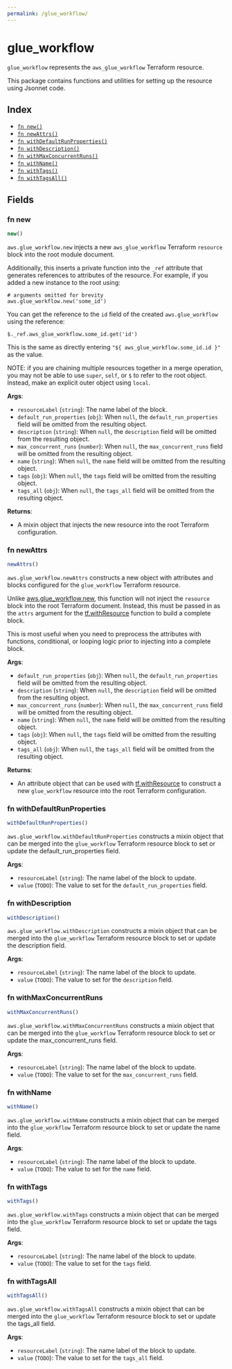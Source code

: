 ```yaml
---
permalink: /glue_workflow/
---
```


# glue_workflow

`glue_workflow` represents the `aws_glue_workflow` Terraform resource.



This package contains functions and utilities for setting up the resource using Jsonnet code.


## Index

* [`fn new()`](#fn-new)
* [`fn newAttrs()`](#fn-newattrs)
* [`fn withDefaultRunProperties()`](#fn-withdefaultrunproperties)
* [`fn withDescription()`](#fn-withdescription)
* [`fn withMaxConcurrentRuns()`](#fn-withmaxconcurrentruns)
* [`fn withName()`](#fn-withname)
* [`fn withTags()`](#fn-withtags)
* [`fn withTagsAll()`](#fn-withtagsall)

## Fields

### fn new

```ts
new()
```


`aws.glue_workflow.new` injects a new `aws_glue_workflow` Terraform `resource`
block into the root module document.

Additionally, this inserts a private function into the `_ref` attribute that generates references to attributes of the
resource. For example, if you added a new instance to the root using:

    # arguments omitted for brevity
    aws.glue_workflow.new('some_id')

You can get the reference to the `id` field of the created `aws.glue_workflow` using the reference:

    $._ref.aws_glue_workflow.some_id.get('id')

This is the same as directly entering `"${ aws_glue_workflow.some_id.id }"` as the value.

NOTE: if you are chaining multiple resources together in a merge operation, you may not be able to use `super`, `self`,
or `$` to refer to the root object. Instead, make an explicit outer object using `local`.

**Args**:
  - `resourceLabel` (`string`): The name label of the block.
  - `default_run_properties` (`obj`):  When `null`, the `default_run_properties` field will be omitted from the resulting object.
  - `description` (`string`):  When `null`, the `description` field will be omitted from the resulting object.
  - `max_concurrent_runs` (`number`):  When `null`, the `max_concurrent_runs` field will be omitted from the resulting object.
  - `name` (`string`):  When `null`, the `name` field will be omitted from the resulting object.
  - `tags` (`obj`):  When `null`, the `tags` field will be omitted from the resulting object.
  - `tags_all` (`obj`):  When `null`, the `tags_all` field will be omitted from the resulting object.

**Returns**:
- A mixin object that injects the new resource into the root Terraform configuration.


### fn newAttrs

```ts
newAttrs()
```


`aws.glue_workflow.newAttrs` constructs a new object with attributes and blocks configured for the `glue_workflow`
Terraform resource.

Unlike [aws.glue_workflow.new](#fn-glueworkflownew), this function will not inject the `resource`
block into the root Terraform document. Instead, this must be passed in as the `attrs` argument for the
[tf.withResource](https://github.com/tf-libsonnet/core/tree/main/docs#fn-withresource) function to build a complete block.

This is most useful when you need to preprocess the attributes with functions, conditional, or looping logic prior to
injecting into a complete block.

**Args**:
  - `default_run_properties` (`obj`):  When `null`, the `default_run_properties` field will be omitted from the resulting object.
  - `description` (`string`):  When `null`, the `description` field will be omitted from the resulting object.
  - `max_concurrent_runs` (`number`):  When `null`, the `max_concurrent_runs` field will be omitted from the resulting object.
  - `name` (`string`):  When `null`, the `name` field will be omitted from the resulting object.
  - `tags` (`obj`):  When `null`, the `tags` field will be omitted from the resulting object.
  - `tags_all` (`obj`):  When `null`, the `tags_all` field will be omitted from the resulting object.

**Returns**:
  - An attribute object that can be used with [tf.withResource](https://github.com/tf-libsonnet/core/tree/main/docs#fn-withresource) to construct a new `glue_workflow` resource into the root Terraform configuration.


### fn withDefaultRunProperties

```ts
withDefaultRunProperties()
```

`aws.glue_workflow.withDefaultRunProperties` constructs a mixin object that can be merged into the `glue_workflow`
Terraform resource block to set or update the default_run_properties field.



**Args**:
  - `resourceLabel` (`string`): The name label of the block to update.
  - `value` (`TODO`): The value to set for the `default_run_properties` field.


### fn withDescription

```ts
withDescription()
```

`aws.glue_workflow.withDescription` constructs a mixin object that can be merged into the `glue_workflow`
Terraform resource block to set or update the description field.



**Args**:
  - `resourceLabel` (`string`): The name label of the block to update.
  - `value` (`TODO`): The value to set for the `description` field.


### fn withMaxConcurrentRuns

```ts
withMaxConcurrentRuns()
```

`aws.glue_workflow.withMaxConcurrentRuns` constructs a mixin object that can be merged into the `glue_workflow`
Terraform resource block to set or update the max_concurrent_runs field.



**Args**:
  - `resourceLabel` (`string`): The name label of the block to update.
  - `value` (`TODO`): The value to set for the `max_concurrent_runs` field.


### fn withName

```ts
withName()
```

`aws.glue_workflow.withName` constructs a mixin object that can be merged into the `glue_workflow`
Terraform resource block to set or update the name field.



**Args**:
  - `resourceLabel` (`string`): The name label of the block to update.
  - `value` (`TODO`): The value to set for the `name` field.


### fn withTags

```ts
withTags()
```

`aws.glue_workflow.withTags` constructs a mixin object that can be merged into the `glue_workflow`
Terraform resource block to set or update the tags field.



**Args**:
  - `resourceLabel` (`string`): The name label of the block to update.
  - `value` (`TODO`): The value to set for the `tags` field.


### fn withTagsAll

```ts
withTagsAll()
```

`aws.glue_workflow.withTagsAll` constructs a mixin object that can be merged into the `glue_workflow`
Terraform resource block to set or update the tags_all field.



**Args**:
  - `resourceLabel` (`string`): The name label of the block to update.
  - `value` (`TODO`): The value to set for the `tags_all` field.
